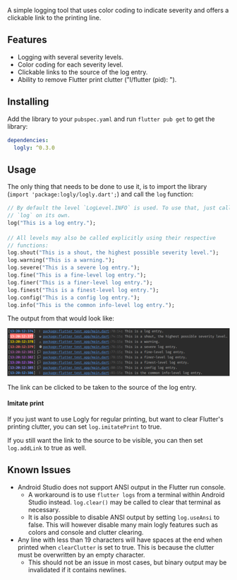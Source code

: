 A simple logging tool that uses color coding to indicate severity and
offers a clickable link to the printing line.

## Features

* Logging with several severity levels.
* Color coding for each severity level.
* Clickable links to the source of the log entry.
* Ability to remove Flutter print clutter ("I/flutter (pid): ").

## Installing

Add the library to your `pubspec.yaml` and run `flutter pub get` to get
the library:

```yaml
dependencies:
  logly: ^0.3.0
```

## Usage

The only thing that needs to be done to use it, is to import the library
(`import 'package:logly/logly.dart';`) and call the `log` function:

```dart
// By default the level `LogLevel.INFO` is used. To use that, just call
// `log` on its own.
log("This is a log entry.");

// All levels may also be called explicitly using their respective
// functions:
log.shout("This is a shout, the highest possible severity level.");
log.warning("This is a warning.");
log.severe("This is a severe log entry.");
log.fine("This is a fine-level log entry.");
log.finer("This is a finer-level log entry.");
log.finest("This is a finest-level log entry.");
log.config("This is a config log entry.");
log.info("This is the common info-level log entry.");
```

The output from that would look like:

![Output Example](/images/example.png)

The link can be clicked to be taken to the source of the log entry.

#### Imitate print

If you just want to use Logly for regular printing, but want to clear
Flutter's printing clutter, you can set `log.imitatePrint` to true.

If you still want the link to the source to be visible, you can then
set `log.addLink` to true as well.

## Known Issues

* Android Studio does not support ANSI output in the Flutter run
  console.
  * A workaround is to use `flutter logs` from a terminal within
    Android Studio instead. `log.clear()` may be called to clear that
    terminal as necessary.
  * It is also possible to disable ANSI output by setting `log.useAnsi`
    to false. This will however disable many main logly features such as
    colors and console and clutter clearing.
* Any line with less than 19 characters will have spaces at the end when
  printed when `clearClutter` is set to true. This is because the
  clutter must be overwritten by an empty character.
  * This should not be an issue in most cases, but binary output may be
    invalidated if it contains newlines.
